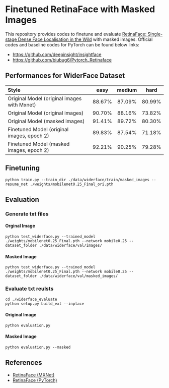 # Finetuned RetinaFace with Masked Images

This repository provides codes to finetune and evaluate [RetinaFace: Single-stage Dense Face Localisation in the Wild](https://arxiv.org/abs/1905.00641) with masked images. Official codes and baseline codes for PyTorch can be found below links:

- https://github.com/deepinsight/insightface
- https://github.com/biubug6/Pytorch_Retinaface


## Performances for WiderFace Dataset

| Style | easy | medium | hard |
|:-|:-:|:-:|:-:|
| Original Model (original images with Mxnet) | 88.67% | 87.09% | 80.99% |
| Original Model (original images) | 90.70% | 88.16% | 73.82% |
| Original Model (masked images) | 91.41% | 89.72% | 80.30% |
| Finetuned Model (original images, epoch 2) | 89.83% | 87.54% | 71.18% |
| Finetuned Model (masked images, epoch 2) | 92.21% | 90.25% | 79.28% |


## Finetuning

```Shell
python train.py --train_dir ./data/widerface/train/masked_images --resume_net ./weights/mobilenet0.25_Final_ori.pth
```

## Evaluation

### Generate txt files

#### Orginal Image
```Shell
python test_widerface.py --trained_model ./weights/mobilenet0.25_Final.pth --network mobile0.25 --dataset_folder ./data/widerface/val/images/
```

#### Masked Image
```Shell
python test_widerface.py --trained_model ./weights/mobilenet0.25_Final.pth --network mobile0.25 --dataset_folder ./data/widerface/val/masked_images/
```

### Evaluate txt reulsts

```Shell
cd ./widerface_evaluate
python setup.py build_ext --inplace
```

#### Original Image
```Shell
python evaluation.py
```

#### Masked Image
```Shell
python evaluation.py --masked
```


## References

- [RetinaFace (MXNet)](https://github.com/deepinsight/insightface)
- [RetinaFace (PyTorch)](https://github.com/biubug6/Pytorch_Retinaface)
